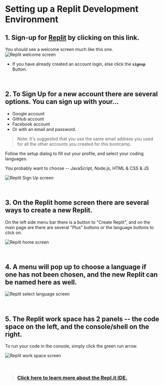# Setting up a Replit Development Environment

## **1. Sign-up for [Replit](https://repl.it/) by clicking on this link.**

You should see a welcome screen much like this one.
![Replit welcome screen](img/Replit1-TheCollaborativeBrowserBasedIDE.png)

- If you have already created an account login, else click the **`signup`** Button.

<br>

## **2. To Sign Up for a new account there are several options. You can sign up with your...**

- Google account
- GitHub account
- Facebook account
- Or with an email and password.

> Note: It's suggested that you use the same email address you used for all the other accounts you created for this bootcamp.

Follow the setup dialog to fill out your profile, and select your coding languages.

You probably want to choose -- JavaScript, Node.js, HTML & CSS & JS

![Replit Sign Up screen](img/Replit2_Signup.png)

<br>

## **3. On the Replit home screen there are several ways to create a new Replit.**

On the left side menu bar there is a button to "Create Replit", and on the main page are there are several "Plus" buttons or the language buttons to click on.

![Replit home screen](img/Replit3-Home.png)

<br>

## **4. A menu will pop up to choose a language if one has not been chosen, and the new Replit can be named here as well.**

![Replit select language screen](img/Replit4_SelectLanguage.png)

<br>

## **5. The Replit work space has 2 panels -- the code space on the left, and the console/shell on the right.**

To run your code in the console, simply click the green run arrow.

![Replit work space screen](img/Replit5-WorkSpace.png)

<br>

> ### [Click here to learn more about the Repl.it IDE.](https://repl.it/site/ide)
